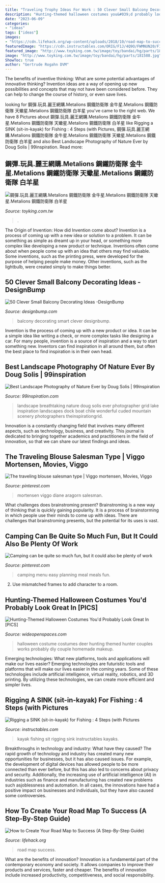 ```yaml
---
title: "Traveling Trophy Ideas For Work : 50 Clever Small Balcony Decorating Ideas -designbump"
description: "Hunting-themed halloween costumes you&#039;d probably look great in [pics]"
date: "2023-06-09"
categories:
- "ideas"
tags: ["ideas"]
images:
- "https://cdn.lifehack.org/wp-content/uploads/2018/10/road-map-to-success.jpeg"
featuredImage: "https://cdn.instructables.com/ORIG/F1J/4Q9O/FWMNUN20/F1J4Q9OFWMNUN20.jpg?width=2100"
featured_image: "http://www.toyking.com.tw/image/toy/bandai/hg/parts/181588.jpg"
image: "http://www.toyking.com.tw/image/toy/bandai/hg/parts/181588.jpg"
ShowToc: true
author: "Gertrude Rogahn DVM"
---
```



The benefits of inventive thinking: What are some potential advantages of innovative thinking?
Invention ideas are a way of opening up new possibilities and concepts that may not have been considered before. They can help to change the course of history, or even save lives.

	

		
looking for 鋼彈.玩具.麗王網購.Metalions 鋼鐵防衛隊 金牛星.Metalions 鋼鐵防衛隊 天蠍星.Metalions 鋼鐵防衛隊 白羊星 you've came to the right web. We have 8 Pictures about 鋼彈.玩具.麗王網購.Metalions 鋼鐵防衛隊 金牛星.Metalions 鋼鐵防衛隊 天蠍星.Metalions 鋼鐵防衛隊 白羊星 like Rigging a SINK (sit-in-kayak) for Fishing : 4 Steps (with Pictures, 鋼彈.玩具.麗王網購.Metalions 鋼鐵防衛隊 金牛星.Metalions 鋼鐵防衛隊 天蠍星.Metalions 鋼鐵防衛隊 白羊星 and also Best Landscape Photography of Nature Ever by Doug Solis | 99inspiration. Read more:
		
    
## 鋼彈.玩具.麗王網購.Metalions 鋼鐵防衛隊 金牛星.Metalions 鋼鐵防衛隊 天蠍星.Metalions 鋼鐵防衛隊 白羊星

<img loading=lazy src="http://www.toyking.com.tw/image/toy/bandai/hg/parts/181588.jpg" onerror="this.onerror=null;this.src='https://tse3.mm.bing.net/th?id=OIP.-qvRFWmvLAahNjgB5c49ugAAAA&amp;pid=15.1';" alt="鋼彈.玩具.麗王網購.Metalions 鋼鐵防衛隊 金牛星.Metalions 鋼鐵防衛隊 天蠍星.Metalions 鋼鐵防衛隊 白羊星">

_Source: toyking.com.tw_

>. 

	

The Origin of Invention: How did Invention come about?
Invention is a process of coming up with a new idea or solution to a problem. It can be something as simple as dreamt up in your head, or something more complex like developing a new product or technique. Inventions often come about when people come up with an idea that others may find valuable. Some inventions, such as the printing press, were developed for the purpose of helping people make money. Other inventions, such as the lightbulb, were created simply to make things better.

    
## 50 Clever Small Balcony Decorating Ideas -DesignBump

<img loading=lazy src="https://cdn.designbump.com/wp-content/uploads/2015/10/small-balcony-decoration23.jpg" onerror="this.onerror=null;this.src='https://tse1.mm.bing.net/th?id=OIP.PxBZrrA5yXPetHG3nDfTOwHaLI&amp;pid=15.1';" alt="50 Clever Small Balcony Decorating Ideas -DesignBump">

_Source: designbump.com_

>balcony decorating smart clever designbump. 

	

Invention is the process of coming up with a new product or idea. It can be a simple idea like writing a check, or more complex tasks like designing a car. For many people, invention is a source of inspiration and a way to start something new. Inventors can find inspiration in all around them, but often the best place to find inspiration is in their own head.

    
## Best Landscape Photography Of Nature Ever By Doug Solis | 99inspiration

<img loading=lazy src="https://www.99inspiration.com/wp-content/uploads/2015/06/Wonderful-lanndscape-photography-ever-01.jpg" onerror="this.onerror=null;this.src='https://tse2.mm.bing.net/th?id=OIP.P_F9izohlL5mMFILcMuC0QHaLL&amp;pid=15.1';" alt="Best Landscape Photography of Nature Ever by Doug Solis | 99inspiration">

_Source: 99inspiration.com_

>landscape breathtaking nature doug solis ever photographer grid lake inspiration landscapes dock boat chile wonderful cuded mountain scenery photographers theinspirationgrid. 

	

Innovation is a constantly changing field that involves many different aspects, such as technology, business, and creativity. This journal is dedicated to bringing together academics and practitioners in the field of innovation, so that we can share our latest findings and ideas.

    
## The Traveling Blouse Salesman Type | Viggo Mortensen, Movies, Viggo

<img loading=lazy src="https://i.pinimg.com/736x/27/af/89/27af8904fe5320c170c0201b33a191a5--viggo-mortensen-a-walk.jpg" onerror="this.onerror=null;this.src='https://tse4.mm.bing.net/th?id=OIP.h1dtGMjiAtHV-ZF0UkcciwDKE1&amp;pid=15.1';" alt="The traveling blouse salesman type | Viggo mortensen, Movies, Viggo">

_Source: pinterest.com_

>mortensen viggo diane aragorn salesman. 

	

What challenges does brainstroming present?
Brainstroming is a new way of thinking that is quickly gaining popularity. It is a process of brainstorming in which people use their minds to come up with ideas. There are challenges that brainstroming presents, but the potential for its uses is vast.

    
## Camping Can Be Quite So Much Fun, But It Could Also Be Plenty Of Work

<img loading=lazy src="https://i.pinimg.com/736x/9c/e5/e8/9ce5e8f2d1d73684e905308e091db2f9--rv-menu.jpg" onerror="this.onerror=null;this.src='https://tse4.mm.bing.net/th?id=OIP.nXh5G3MqAr3BZn5UGrP8FwHaNv&amp;pid=15.1';" alt="Camping can be quite so much fun, but it could also be plenty of work">

_Source: pinterest.com_

>camping menu easy planning meal meals fun. 

	

2. Use mismatched frames to add character to a room.

    
## Hunting-Themed Halloween Costumes You&#039;d Probably Look Great In [PICS]

<img loading=lazy src="http://cdn0.wideopenspaces.com/wp-content/uploads/2015/10/Hunter-and-Deer.jpg" onerror="this.onerror=null;this.src='https://tse3.mm.bing.net/th?id=OIP.6-ZyG6mSUvB8YGp2ou13XwHaKx&amp;pid=15.1';" alt="Hunting-Themed Halloween Costumes You&#039;d Probably Look Great In [PICS]">

_Source: wideopenspaces.com_

>halloween costume costumes deer hunting themed hunter couples works probably diy couple homemade makeup. 

	

Emerging technologies: What new platforms, tools and applications will make our lives easier?
Emerging technologies are futuristic tools and platforms that will make our lives easier in the coming years. Some of these technologies include artificial intelligence, virtual reality, robotics, and 3D printing. By utilizing these technologies, we can create more efficient and simpler lives.

    
## Rigging A SINK (sit-in-kayak) For Fishing : 4 Steps (with Pictures

<img loading=lazy src="https://cdn.instructables.com/ORIG/F1J/4Q9O/FWMNUN20/F1J4Q9OFWMNUN20.jpg?width=2100" onerror="this.onerror=null;this.src='https://tse3.mm.bing.net/th?id=OIP.86c5jO4kNcdvtgfFUkfnaAHaFj&amp;pid=15.1';" alt="Rigging a SINK (sit-in-kayak) for Fishing : 4 Steps (with Pictures">

_Source: instructables.com_

>kayak fishing sit rigging sink instructables kayaks. 

	

Breakthroughs in technology and industry: What have they caused?
The rapid growth of technology and industry has created many new opportunities for businesses, but it has also caused issues. For example, the development of digital devices has allowed people to be more connected than ever before, but this has also led to concerns about privacy and security. Additionally, the increasing use of artificial intelligence (AI) in industries such as finance and manufacturing has created new problems such asjoblessness and automation. In all cases, the innovations have had a positive impact on businesses and individuals, but they have also caused some controversies.

    
## How To Create Your Road Map To Success (A Step-By-Step Guide)

<img loading=lazy src="https://cdn.lifehack.org/wp-content/uploads/2018/10/road-map-to-success.jpeg" onerror="this.onerror=null;this.src='https://tse2.mm.bing.net/th?id=OIP.cDY-UpPiHdCZK-YXRMcn5QHaE7&amp;pid=15.1';" alt="How to Create Your Road Map to Success (A Step-By-Step Guide)">

_Source: lifehack.org_

>road map success. 

	

What are the benefits of innovation?
Innovation is a fundamental part of the contemporary economy and society. It allows companies to improve their products and services, faster and cheaper. The benefits of innovation include increased productivity, competitiveness, and social responsibility.


